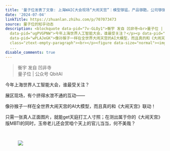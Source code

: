 ```yaml
---
title: '量子位发表了文章: 上海WAIC大会现场“大闹天宫”：模型够猛，产品够酷，公司够强'
date: '2024-07-04'
linkTitle: https://zhuanlan.zhihu.com/p/707073473
source: 量子位的知乎动态
description: <blockquote data-pid="7v-GLOy1">衡宇 发自 凹非寺<br>量子位 | 公众号 QbitAI</blockquote><p
  data-pid="ugPVGPNW">今年上海世界人工智能大会，谁最受关注？</p><p data-pid="ESzWcd52">展区现场，有个挤得水泄不通的互动——</p><p
  data-pid="wPLAJeGK">像孙猴子一样在全世界大闹天宫的AI大模型，而且真的和《大闹天宫》联动！</p><p data-pid="5IIDMxNJ">只需一张真人正面图片，就能get天庭打工人寸照；在测出属于你的《大闹天宫》版MBTI的同时，玉帝老儿还会赏咱个天上的官儿当当，何不美哉？</p><p
  class="ztext-empty-paragraph"><br></p><figure data-size="normal"><img src="https://pic2.zhimg.com/v2-d9e32997cc362274e29f2dabb5894a45.jpg"
  ...
disable_comments: true
---
```

<blockquote data-pid="7v-GLOy1">衡宇 发自 凹非寺<br>量子位 | 公众号 QbitAI</blockquote><p data-pid="ugPVGPNW">今年上海世界人工智能大会，谁最受关注？</p><p data-pid="ESzWcd52">展区现场，有个挤得水泄不通的互动——</p><p data-pid="wPLAJeGK">像孙猴子一样在全世界大闹天宫的AI大模型，而且真的和《大闹天宫》联动！</p><p data-pid="5IIDMxNJ">只需一张真人正面图片，就能get天庭打工人寸照；在测出属于你的《大闹天宫》版MBTI的同时，玉帝老儿还会赏咱个天上的官儿当当，何不美哉？</p><p class="ztext-empty-paragraph"><br></p><figure data-size="normal"><img src="https://pic2.zhimg.com/v2-d9e32997cc362274e29f2dabb5894a45.jpg" ...